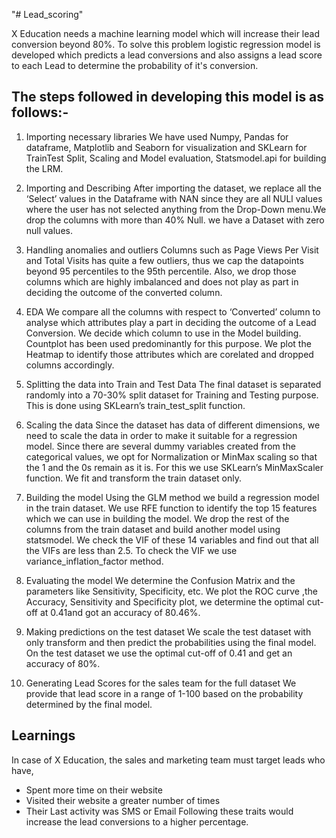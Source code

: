 "# Lead_scoring" 

X Education needs a machine learning model which will increase their lead conversion beyond 80%. To solve this problem logistic regression model is developed which predicts a lead conversions and also assigns a lead score to each Lead to determine the probability of it's conversion.

## The steps followed in developing this model is as follows:-

1. Importing necessary libraries
We have used Numpy, Pandas for dataframe, Matplotlib and Seaborn for visualization and SKLearn for
TrainTest Split, Scaling and Model evaluation, Statsmodel.api for building the LRM.

2. Importing and Describing
After importing the dataset, we replace all the ‘Select’ values in the Dataframe with NAN since they are all
NULl values where the user has not selected anything from the Drop-Down menu.We drop the columns with
more than 40% Null. we have a Dataset with zero null values.

3. Handling anomalies and outliers
Columns such as Page Views Per Visit and Total Visits has quite a few outliers, thus we cap the datapoints
beyond 95 percentiles to the 95th percentile. Also, we drop those columns which are highly imbalanced and
does not play as part in deciding the outcome of the converted column.

4. EDA
We compare all the columns with respect to ‘Converted’ column to analyse which attributes play a part in
deciding the outcome of a Lead Conversion. We decide which column to use in the Model building.
Countplot has been used predominantly for this purpose. We plot the Heatmap to identify those attributes
which are corelated and dropped columns accordingly.

5. Splitting the data into Train and Test Data
The final dataset is separated randomly into a 70-30% split dataset for Training and Testing purpose. This is
done using SKLearn’s train_test_split function.

6. Scaling the data
Since the dataset has data of different dimensions, we need to scale the data in order to make it suitable for
a regression model. Since there are several dummy variables created from the categorical values, we opt for
Normalization or MinMax scaling so that the 1 and the 0s remain as it is. For this we use SKLearn’s
MinMaxScaler function. We fit and transform the train dataset only.


7. Building the model
Using the GLM method we build a regression model in the train dataset. We use RFE function to identify the
top 15 features which we can use in building the model. We drop the rest of the columns from the train
dataset and build another model using statsmodel. We check the VIF of these 14 variables and find out that all the VIFs
are less than 2.5. To check the VIF we use variance_inflation_factor method.


8. Evaluating the model
We determine the Confusion Matrix and the parameters like Sensitivity, Specificity, etc. We plot the ROC
curve ,the Accuracy, Sensitivity and Specificity plot, we determine the optimal cut-off at 0.41and got an
accuracy of 80.46%.

9. Making predictions on the test dataset
We scale the test dataset with only transform and then predict the probabilities using the final model. On
the test dataset we use the optimal cut-off of 0.41 and get an accuracy of 80%.

10. Generating Lead Scores for the sales team for the full dataset
We provide that lead score in a range of 1-100 based on the probability determined by the final model.


## Learnings
In case of X Education, the sales and marketing team must target leads who have,
- Spent more time on their website
- Visited their website a greater number of times
- Their Last activity was SMS or Email
Following these traits would increase the lead conversions to a higher percentage.







